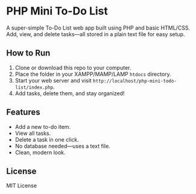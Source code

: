 # PHP Mini To-Do List

A super-simple To-Do List web app built using PHP and basic HTML/CSS.  
Add, view, and delete tasks—all stored in a plain text file for easy setup.

## How to Run

1. Clone or download this repo to your computer.
2. Place the folder in your XAMPP/MAMP/LAMP `htdocs` directory.
3. Start your web server and visit `http://localhost/php-mini-todo-list/index.php`.
4. Add tasks, delete them, and stay organized!

## Features

- Add a new to-do item.
- View all tasks.
- Delete a task in one click.
- No database needed—uses a text file.
- Clean, modern look.

## License

MIT License
